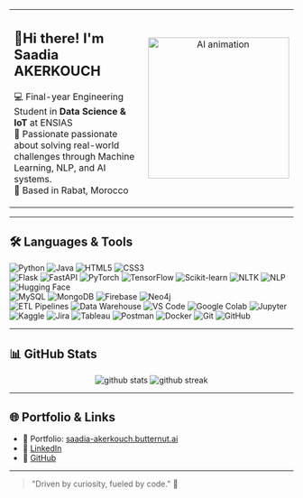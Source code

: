 <table style="border: none;">
  <tr>
    <td style="vertical-align: top; width: 60%;">
      <h2>👋Hi there! I'm Saadia AKERKOUCH</h2>
      <p>
        💻 Final-year Engineering Student in <strong>Data Science & IoT</strong> at ENSIAS<br>
        🔬 Passionate passionate about solving real-world challenges through Machine Learning, NLP, and AI systems.<br>
        📍 Based in Rabat, Morocco
      </p>
    </td>
    <td style="text-align: center;">
      <img src="https://media.giphy.com/media/v1.Y2lkPTc5MGI3NjExbWtmd2liYmpjM2Nqc2lheno3anNpYWdsbjRqcXNtOGJ3Y2Voc2ZvciZlcD12MV9naWZzX3NlYXJjaCZjdD1n/doXBzUFJRxpaUbuaqz/giphy.gif" width="250" alt="AI animation">
    </td>
  </tr>
</table>

---

## 🛠️ Languages & Tools

<p align="left">
  <!-- Programming Languages -->
  <img src="https://img.shields.io/badge/Python-3670A0?style=for-the-badge&logo=python&logoColor=white" alt="Python"/>
  <img src="https://img.shields.io/badge/Java-ED8B00?style=for-the-badge&logo=java&logoColor=white" alt="Java"/>
  <img src="https://img.shields.io/badge/HTML5-E34F26?style=for-the-badge&logo=html5&logoColor=white" alt="HTML5"/>
  <img src="https://img.shields.io/badge/CSS3-1572B6?style=for-the-badge&logo=css3&logoColor=white" alt="CSS3"/>
  <br/>

  <!-- Frameworks & Libraries -->
  <img src="https://img.shields.io/badge/Flask-000000?style=for-the-badge&logo=flask&logoColor=white" alt="Flask"/>
  <img src="https://img.shields.io/badge/FastAPI-009688?style=for-the-badge&logo=fastapi&logoColor=white" alt="FastAPI"/>
  <img src="https://img.shields.io/badge/PyTorch-EE4C2C?style=for-the-badge&logo=pytorch&logoColor=white" alt="PyTorch"/>
  <img src="https://img.shields.io/badge/TensorFlow-FF6F00?style=for-the-badge&logo=tensorflow&logoColor=white" alt="TensorFlow"/>
  <img src="https://img.shields.io/badge/Scikit--Learn-F7931E?style=for-the-badge&logo=scikitlearn&logoColor=white" alt="Scikit-learn"/>
  <img src="https://img.shields.io/badge/NLTK-9FC131?style=for-the-badge&logo=nltk&logoColor=black" alt="NLTK"/>
  <img src="https://img.shields.io/badge/NLP-6200EA?style=for-the-badge&logo=amazon&logoColor=white" alt="NLP"/>
  <img src="https://img.shields.io/badge/HuggingFace-FFB84C?style=for-the-badge&logo=huggingface&logoColor=black" alt="Hugging Face"/>
  <br/>

  <!-- Databases -->
  <img src="https://img.shields.io/badge/MySQL-4479A1?style=for-the-badge&logo=mysql&logoColor=white" alt="MySQL"/>
  <img src="https://img.shields.io/badge/MongoDB-47A248?style=for-the-badge&logo=mongodb&logoColor=white" alt="MongoDB"/>
  <img src="https://img.shields.io/badge/Firebase-FFCA28?style=for-the-badge&logo=firebase&logoColor=black" alt="Firebase"/>
  <img src="https://img.shields.io/badge/Neo4j-008CC1?style=for-the-badge&logo=neo4j&logoColor=white" alt="Neo4j"/>
  <br/>

  <!-- Data Engineering -->
  <img src="https://img.shields.io/badge/ETL%20Pipelines-FF6F61?style=for-the-badge&logo=data&logoColor=white" alt="ETL Pipelines"/>
  <img src="https://img.shields.io/badge/Data%20Warehouse-007ACC?style=for-the-badge&logo=databricks&logoColor=white" alt="Data Warehouse"/>

  <!-- Tools & Platforms -->
  <img src="https://img.shields.io/badge/VS%20Code-007ACC?style=for-the-badge&logo=visualstudiocode&logoColor=white" alt="VS Code"/>
  <img src="https://img.shields.io/badge/Google%20Colab-F9AB00?style=for-the-badge&logo=googlecolab&logoColor=black" alt="Google Colab"/>
  <img src="https://img.shields.io/badge/Jupyter-F37626?style=for-the-badge&logo=jupyter&logoColor=white" alt="Jupyter"/>
  <img src="https://img.shields.io/badge/Kaggle-20BEFF?style=for-the-badge&logo=kaggle&logoColor=white" alt="Kaggle"/>
  <img src="https://img.shields.io/badge/Jira-0052CC?style=for-the-badge&logo=jira&logoColor=white" alt="Jira"/>
  <img src="https://img.shields.io/badge/Tableau-E97627?style=for-the-badge&logo=tableau&logoColor=white" alt="Tableau"/>
  <img src="https://img.shields.io/badge/Postman-FF6C37?style=for-the-badge&logo=postman&logoColor=white" alt="Postman"/>
  <img src="https://img.shields.io/badge/Docker-2496ED?style=for-the-badge&logo=docker&logoColor=white" alt="Docker"/>
  <img src="https://img.shields.io/badge/Git-F05032?style=for-the-badge&logo=git&logoColor=white" alt="Git"/>
  <img src="https://img.shields.io/badge/GitHub-181717?style=for-the-badge&logo=github&logoColor=white" alt="GitHub"/>
</p>


---

## 📊 GitHub Stats

<p align="center">
  <img src="https://github-readme-stats.vercel.app/api?username=Saadia-Akerkouch&show_icons=true&theme=radical" alt="github stats"/>
  <img src="https://github-readme-streak-stats.herokuapp.com/?user=Saadia-Akerkouch&theme=radical" alt="github streak"/>
</p>

---

## 🌐 Portfolio & Links

- 🔗 Portfolio: [saadia-akerkouch.butternut.ai](https://saadia-akerkouch.butternut.ai)
- 💼 [LinkedIn](https://www.linkedin.com/in/saadia-akerkouch)
- 🧠 [GitHub](https://github.com/Saadia-Akerkouch)

---

> "Driven by curiosity, fueled by code." 🚀
